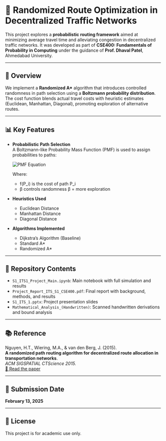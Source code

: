 # 🚦 Randomized Route Optimization in Decentralized Traffic Networks

This project explores a **probabilistic routing framework** aimed at minimizing average travel time and alleviating congestion in decentralized traffic networks. It was developed as part of **CSE400: Fundamentals of Probability in Computing** under the guidance of **Prof. Dhaval Patel**, Ahmedabad University.

---

## 📌 Overview

We implement a **Randomized A\*** algorithm that introduces controlled randomness in path selection using a **Boltzmann probability distribution**. The cost function blends actual travel costs with heuristic estimates (Euclidean, Manhattan, Diagonal), promoting exploration of alternative routes.

---

## 📊 Key Features

- **Probabilistic Path Selection**  
  A Boltzmann-like Probability Mass Function (PMF) is used to assign probabilities to paths:

  ![PMF Equation](https://latex.codecogs.com/png.image?\dpi{120}P(P_i)=\frac{e^{-\beta%20f(P_i)}}{\sum_j%20e^{-\beta%20f(P_j)}})

  Where:
  - f(P_i) is the cost of path P_i
  - β controls randomness β = more exploration

- **Heuristics Used**
  - Euclidean Distance  
  - Manhattan Distance  
  - Diagonal Distance  

- **Algorithms Implemented**
  - Dijkstra’s Algorithm (Baseline)
  - Standard A\*
  - Randomized A\*

---

## 📂 Repository Contents

- `S1_ITS1_Project_Main.ipynb`: Main notebook with full simulation and results
- `Project_Report_ITS_S1_CSE400.pdf`: Final report with background, methods, and results
- `S1_ITS_1.pptx`: Project presentation slides
- `Mathematical_Analysis_(Handwritten)`: Scanned handwritten derivations and bound analysis

---

## 📚 Reference

Nguyen, H.T., Wiering, M.A., & van den Berg, J. (2015).  
**A randomized path routing algorithm for decentralized route allocation in transportation networks**.  
*ACM SIGSPATIAL CTScience 2015.*  
[🔗 Read the paper](https://dl.acm.org/doi/10.1145/2834882.2834886)

---

## 📅 Submission Date

**February 13, 2025**

---

## 📃 License

This project is for academic use only.
